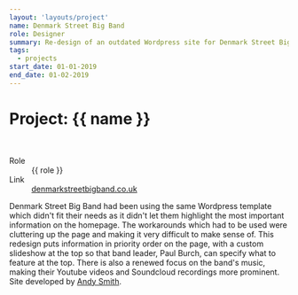```yaml
---
layout: 'layouts/project'
name: Denmark Street Big Band
role: Designer
summary: Re-design of an outdated Wordpress site for Denmark Street Big Band.
tags:
  - projects
start_date: 01-01-2019
end_date: 01-02-2019
---
```


# Project: {{ name }}

<div class="image-wrapper">
  <img class="project-image project-image--multiple" src="/assets/project-images/bigband.png" alt="" role="presentation">
  <img class="project-image project-image--multiple" src="/assets/project-images/bigband2.png" alt="" role="presentation">
</div>

<dl>
  <dt>Role</dt>
  <dd>{{ role }}</dd>

  <dt>Link</dt>
  <dd><a href="https://denmarkstreetbigband.co.uk/">denmarkstreetbigband.co.uk</a></dd>
</dl>

Denmark Street Big Band had been using the same Wordpress template which didn't fit their needs as it didn't let them highlight the most important information on the homepage. The workarounds which had to be used were cluttering up the page and making it very difficult to make sense of. This redesign puts information in priority order on the page, with a custom slideshow at the top so that band leader, Paul Burch, can specify what to feature at the top. There is also a renewed focus on the band's music, making their Youtube videos and Soundcloud recordings more prominent. Site developed by [Andy Smith](https://andyms.uk/).

